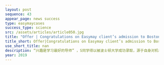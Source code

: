 ```yaml
---
layout: post
sequence: 43
appear_page: news success 
type: easymaycases
success_type: science
src: /assets/articles/article050.jpg
title: "Offer | Congratulations on Easymay client’s admission to Boston University for Materials Science"
title_short: Offer|Congratulations on Easymay client’s admission to Boston University for Materials Science
use_short_title: nan
description: “兴趣是学习最好的导师” ，S同学得以被波士顿大学成功录取，源于自身对机械，材料科学的热爱。虽然GPA并不拔尖，但是多项机械相关的科研项目匹配，使得S同学对自身专业有了更深刻的认识，优秀的科研实习经历加以美式思维的文书，从而在后续申请中使得S同学成功斩获心仪院校offer。
year: 2019
---
```


